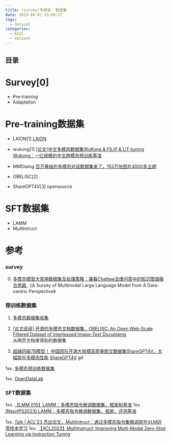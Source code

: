 ```yaml
---
title: (survey)多模态  数据集 
date: 2023-04-01 15:09:17
tags:
  - dataset
categories: 
  - AIGC
  - dataset  
---
```


<p></p>
<!-- more -->

## 目录
<!-- toc -->

# Survey[0]
+  Pre-training
+  Adaptation

# Pre-training数据集
+ LAION[1]
[LAION](https://laion.ai/projects/)

+ wukong[1]
  [[论文]中文多模态数据集WuKong & FILIP & LiT-tuning](https://zhuanlan.zhihu.com/p/473794131)
  [Wukong：一亿规模的中文跨模态预训练基准](https://zhuanlan.zhihu.com/p/551622338)
  
+ MMDialog
  [百万量级的多模态对话数据集来了，153万张图片4000多主题](https://zhuanlan.zhihu.com/p/584894471) 
  
+ OBELISC[2]

+ ShareGPT4V[3]
  opensource

# SFT数据集
+ LAMM
+ MultiIntruct

# 参考
### survey
0. [多模态模型大常用数据集及处理策略：兼看Chatlaw法律问答中的知识图谱融合思路 ](https://mp.weixin.qq.com/s/_fi2odhKITs4fs7MbWpWaw)
《A Survey of Multimodal Large Language Model from A Data-centric Perspective》

### 预训练数据集
1. [多模态数据集收集](https://zhuanlan.zhihu.com/p/686757824)

2. [[论文阅读] 开源的多模态文档数据集，OBELISC: An Open Web-Scale Filtered Dataset of Interleaved Image-Text Documents](https://zhuanlan.zhihu.com/p/670149958)  
从网页文档里得到的数据集

3. [超越同级7B模型！ 中国团队开源大规模高质量图文数据集ShareGPT4V，大幅提升多模态性能](https://zhuanlan.zhihu.com/p/669485001)
   [ShareGPT4V](https://github.com/InternLM/InternLM-XComposer/tree/main/projects/ShareGPT4V) git

1xx. [多模态预训练数据集](https://zhuanlan.zhihu.com/p/527182857)

1xx. [OpenDataLab](https://opendatalab.org.cn/)

### SFT数据集
1xx. [【LMM 015】LAMM：多模态指令微调数据集，框架和基准](https://datac.blog.csdn.net/article/details/135434897)
1xx. [[NeurIPS2023] LAMM：多模态指令微调数据集、框架、评测基准](https://zhuanlan.zhihu.com/p/678489834)

1xx. [Talk | ACL'23 杰出论文，MultiIntruct：通过多模态指令集微调提升VLM的零样本学习](https://www.bilibili.com/video/BV12p4y1M7RV/)
1xx. [【ACL2023】MultiInstruct: Improving Multi-Modal Zero-Shot Learning via Instruction Tuning](https://blog.csdn.net/qq_45978862/article/details/132008907)

